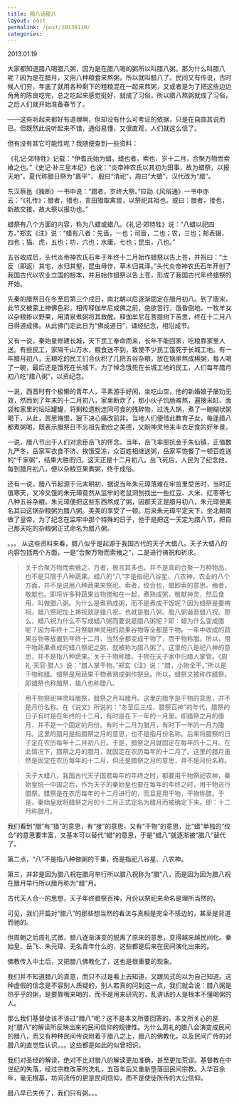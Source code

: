```yaml
---
title: 腊八话腊八
layout: post
permalink: /post/20130119/
categories:
---
```


2013.01.19

大家都知道腊八喝腊八粥，因为是在腊八喝的粥所以叫腊八粥。那为什么叫腊八呢？因为是在腊月，又用八种粮食来熬粥，所以就叫腊八了。民间又有传说，古时候人们穷，年底了就用各种剩下的粗粮混在一起来熬粥，又或者是为了把这些边边角角的陈良吃完，总之吃起来感觉挺好，就成了习俗，所以腊八熬粥就成了习俗，之后人们就开始准备春节了。

——这些听起来都好有道理啊，但却没有什么可考证的依据，只是在自圆其说而已。但既然此说听起来不错，通俗易懂，又很直观，人们就这么信了。

但有没有其它可能性呢？我随便查到一些资料：

《礼记·郊特牲》记载：“伊耆氏始为蜡。蜡也者，索也，岁十二月，合聚万物而索飨之也。”《史记·补三皇本纪》也说：“炎帝神农氏以其初为田事，故为蜡祭，以报天地”。夏代称腊日祭为“嘉平”， 殷曰“清祀”，周曰“大蜡”，汉代改为“腊”。

东汉蔡邕《独断》一书中说：“腊者，岁终大祭。”应劭《风俗通》一书中亦云：“《礼传》：腊者，猎也，言田猎取禽兽，以祭祀其祖也。或曰：腊者，接也，新故交接，故大祭以报功也。”

蜡祭有八个方面的内容，称为八蜡或蜡八。《礼记·郊特牲》说：“八蜡以祀四方。”郑玄《注》说：“蜡有八者：先啬，一也；司啬，二也；农，三也；邮表辍，四也；猫、虎，五也；坊，六也；水庸，七也；昆虫，八也。”

五谷收成后，头代炎帝神农氏石年于年终十二月始作蜡祭以告上苍，并祝曰：“土反（即返）其宅，水归其壑，昆虫毋作，草木归其泽。”头代炎帝神农氏石年开创了我国古代以农业立国的根本，并且始作蜡祭以告上苍，形成了我国古代年终蜡祭的开始。

先秦的腊祭日在冬至后第三个戌日，南北朝以后逐渐固定在腊月初八。到了唐宋，此节又被蒙上神佛色彩。相传释伽牟尼成佛之前，绝欲苦行，饿昏倒地。一牧羊女以杂粮掺以野果，用清泉煮粥将其救醒。释伽牟尼在菩提树下苦思，终在十二月八日得道成佛。从此佛门定此日为“佛成道日”，诵经纪念，相沿成节。

又有一说，秦始皇修建长城，天下民工奉命而来，长年不能回家，吃粮靠家里人送。有些民工，家隔千山万水，粮食送不到，致使不少民工饿死于长城工地。有一年腊月初八，无粮吃的民工们合伙积了几把五谷杂粮，放在锅里熬成稀粥，每人喝了一碗，最后还是饿死在长城下。为了悼念饿死在长城工地的民工，人们每年腊月初八吃“腊八粥”，以资纪念。

一说，西晋时有个极懒的青年人，平素游手好闲，坐吃山空，他的新婚娘子屡劝无效，然而到了年末的十二月初八，家里断炊了，那小伙子饥肠难熬，遍搜米缸、面袋和家里的坛坛罐罐，将剩粒遗粉连同可食的残碎物，过洗入锅，煮了一碗糊状粥喝下，从此，苦思悔恨，狠下决心痛改前非。当地人们便借此教育子女，每逢腊八都煮粥喝，既表示腊祭日不忘祖先勤俭之美德，又盼神灵带来丰衣足食的好年景。

一说，腊八节出于人们对忠臣岳飞的怀念。当年，岳飞率部抗金于朱仙镇，正值数九严冬，岳家军衣食不济、挨饿受冻，众百姓相继送粥，岳家军饱餐了一顿百姓送的“千家粥”，结果大胜而归。这天正是十二月初八。岳飞死后，人民为了纪念他，每到腊月初八，便以杂粮豆果煮粥，终于成俗。

还有一说，腊八节起源于元末明初，据说当年朱元璋落难在牢监里受苦时，当时正值寒天，又冷又饿的朱元璋竟然从监牢的老鼠洞刨找出一些红豆、大米、红枣等七八种五谷杂粮。朱元璋便把这些东西熬成了粥，因那天正是腊月初八，朱元璋便美名其曰这锅杂粮粥为腊八粥。美美的享受了一顿。后来朱元璋平定天下，坐北朝南做了皇帝，为了纪念在监牢中那个特殊的日子，他于是把这一天定为腊八节，把自己那天吃的杂粮粥正式命名为腊八粥。

。。。
从这些资料来看，腊八似乎是起源于我国古代的天子大蜡八。天子大蜡八的内容包括两个方面，一是“合聚万物而索飨之”，二是进行祷祝和祈求。

> 关于合聚万物而索飨之。万者，极言其多也，并不是真的合聚一万种物品，也不是只限于八种蔬果。蜡八的“八”字是指祀八谷星、八农神，农业的八个方面，并不是说用八种蔬果来祭祀。索者，绞合也，蜡即索的意思。飨者，敬献也。即将许多种蔬果谷物搅和在一起，煮熟成粥，敬献神灵，然后食用，叫做腊八粥。为什么是煮熟成粥，而不是煮成干饭呢？因为蜡祭是要祷祝，蜡八祭祀加上祷祝就是蜡八祝，也就是腊八粥。腊八粥谐音蜡八祝。那么，蜡八祝为什么不写成蜡八粥而要说是腊八粥呢？即：蜡为什么变成腊呢？因为年终十二月祭献神灵用的蔬果谷物等全都是干物。一年中收成的蔬果谷物等放置到年终十二月，当然全都变成干物了，而干物称腊。所以，用干物蔬果煮成的蜡八祭祀之粥，就被称为腊八粥了。这里的八是祀八神的意思，并不是指八种蔬果。关于干物称腊。干物在天子家中归腊人掌管。《周礼·天官·腊人》说：“腊人掌干物。”郑玄《注》说：“腊，小物全干。”所以是干物称腊。蜡祭是用蔬果干物煮熟成粥作祭品。所以，蜡祭又被称作腊祭。即蜡祭也称腊祭，蜡八也称腊八。

> 用干物祭祀神灵叫腊祭，腊祭之月叫腊月。这里的腊字是干物的意思，并不是月份名称。在《说文》所说的：“冬至后三戍，腊祭百神”的年代，腊祭的日子有时是在年终的十二月，有时是在下一年的一月里。即腊祭之月的腊月，并不是一个固定的月份。有时十二月为腊月，有时下一年的一月为腊月。这里的腊月是指腊祭之月的意思，也不是指月份名称。后来将腊祭的日子定在农历每年十二月初八日。于是，腊祭之月就固定在每年的十二月。在此情况下，腊祭之月的腊月，就固定在农历每年的十二月了。这里的腊月虽然是固定在农历每年的十二月，但还是腊祭之月的意思，并不是月份名称。

> 天子大蜡八，我国古代天子国君每年的年终之时，都要用干物祭祀农神，秦始皇统一中国之后，作为天子的秦始皇也要在每年的年终之时，用干物进行腊祭。腊祭是在农历每年的十二月进行的，而且是用干物，干物称腊。于是，秦始皇就将腊祭之月的十二月正式定名为腊月而被确定下来。即：十二月称腊月。

我们看到“腊”有“猎”的意思，有“接”的意思，又有“干物”的意思，比“蜡”单独的“绞合”的意思要丰富，又基本可以替代“蜡”的意思，于是“蜡八”就逐渐被“腊八”替代了。

第二点，“八”不是指八种做粥的干果，而是指祀八谷星、八农神。

第三，并非是因为腊八祝在腊月举行所以腊八祝称为“腊”八，而是因为因为腊八祝在腊月举行所以腊月称为“腊”月。

古代天人合一的思想，天子年终腊祭百神，月份以祭祀来命名是理所当然的。

可见，我们开篇对“腊八”的那些想当然的看法与真相是完全不搭边的，甚至是背道而驰的。

但周朝之后周礼式微，腊八逐渐演变的脱离了原来的意思，变得越来越民间化。秦始皇、岳飞、朱元璋、无名青年什么的，这些都是后来在民间演化出来的。

佛教传入中土后，又把腊八佛教化了，这也是很重要的现象。

我们并不知道腊八的真意，而只不过是看上去知道，又跟风式的以为自己知道。这种虚假的信念是不容别人质疑的，别人若真的问到这一点，我们就会说：腊八粥是热乎乎的粥，是要靠嘴来喝的，而不是用来研究的，乱讲话的人是根本不懂喝粥的人。

那么我们基督徒该不该过“腊八”呢？这不是本文所要回答的，本文所关心的是对“腊八”的解读所反映出来的民间信仰的规律性。为什么周礼的腊八会演变成民间的腊八，而又有种种民间传说附着于腊八之上，腊八的佛教化，以及民间广传的对腊八的直觉性认识。。。这些都是如此的似曾相识。

我们对圣经的解读，绝对不比对腊八的解读更加准确，甚至更加荒谬。基督教在中世纪的失落，经过宗教改革的洗礼，五百年后又重新堕落回民间宗教。入华百余年，毫无根基，坊间流传的更是民间信仰，而不是使徒所传的大公信仰。

腊八早已失传了，我们只有粥。。。
